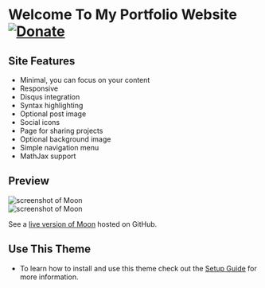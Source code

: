 # Welcome To My Portfolio Website [![Donate](https://img.shields.io/badge/paypal-donate-blue.svg)](https://www.paypal.me/imranjuma)

## Site Features
* Minimal, you can focus on your content
* Responsive
* Disqus integration
* Syntax highlighting
* Optional post image
* Social icons
* Page for sharing projects
* Optional background image
* Simple navigation menu
* MathJax support

## Preview

![screenshot of Moon](https://cloud.githubusercontent.com/assets/754514/14509720/61c61058-01d6-11e6-93ab-0918515ecd56.png)    
![screenshot of Moon](https://cloud.githubusercontent.com/assets/754514/14509716/61ac6c8e-01d6-11e6-879f-8308883de790.png)

See a [live version of Moon](https://imranjuma.github.io) hosted on GitHub.

## Use This Theme 
* To learn how to install and use this theme check out the [Setup Guide](https://imranjuma.github.io) for more information.


